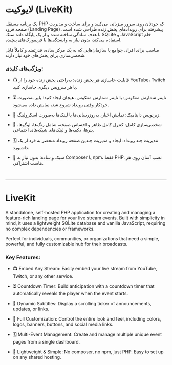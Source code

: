 # لایوکیت (LiveKit)
یک برنامه مستقل PHP که خودتان روی سرور میزبانی می‌کنید و برای ساخت و مدیریت صفحه فرود (Landing Page) پیشرفته برای رویدادهای پخش زنده طراحی شده است. با هدف سادگی ساخته شده و از یک پایگاه داده سبک SQLite و JavaScript خام استفاده می‌کند، بدون نیاز به وابستگی‌ها یا فریمورک‌های پیچیده.

مناسب برای افراد، جوامع یا سازمان‌هایی که به یک مرکز ساده، قدرتمند و کاملاً قابل شخصی‌سازی برای پخش‌های خود نیاز دارند.

### ویژگی‌های کلیدی:
- 📺 قابلیت جاسازی هر پخش زنده: به‌راحتی پخش زنده خود را از YouTube، Twitch یا هر سرویس دیگری جاسازی کنید.

- ⏳ تایمر شمارش معکوس: با تایمر شمارش معکوس، هیجان ایجاد کنید؛ پلیر به‌صورت خودکار وقتی رویداد شروع شد، نمایش داده می‌شود.

- 📰 زیرنویس داینامیک: نمایش اخبار، به‌روزرسانی‌ها یا لینک‌ها به‌صورت اسکرولینگ.

- 🎨 شخصی‌سازی کامل: کنترل کامل ظاهر و احساس صفحه، شامل رنگ‌ها، لوگوها، بنرها، دکمه‌ها و لینک‌های شبکه‌های اجتماعی.

- 🗓️ مدیریت چند رویداد: ایجاد و مدیریت چندین صفحه رویداد منحصر به فرد از یک داشبورد.

- 🚀 سبک و ساده: بدون نیاز به Composer یا npm، فقط PHP. نصب آسان روی هر هاست اشتراکی.

<br />

---

# LiveKit
A standalone, self-hosted PHP application for creating and managing a feature-rich landing page for your live stream events. Built with simplicity in mind, it uses a lightweight SQLite database and vanilla JavaScript, requiring no complex dependencies or frameworks.

Perfect for individuals, communities, or organizations that need a simple, powerful, and fully customizable hub for their broadcasts.

### Key Features:
- 📺 Embed Any Stream: Easily embed your live stream from YouTube, Twitch, or any other service.

- ⏳ Countdown Timer: Build anticipation with a countdown timer that automatically reveals the player when the event starts.

- 📰 Dynamic Subtitles: Display a scrolling ticker of announcements, updates, or links.

- 🎨 Full Customization: Control the entire look and feel, including colors, logos, banners, buttons, and social media links.

- 🗓️ Multi-Event Management: Create and manage multiple unique event pages from a single dashboard.

- 🚀 Lightweight & Simple: No composer, no npm, just PHP. Easy to set up on any shared hosting.